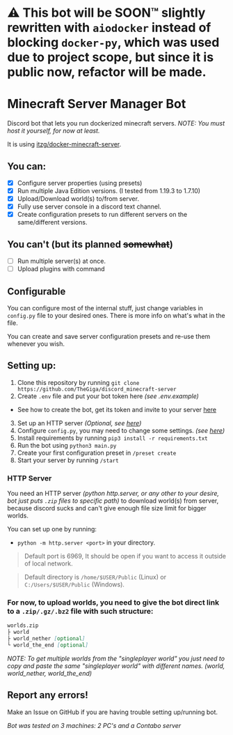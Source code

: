 # ⚠️ This bot will be SOON™️ slightly rewritten with `aiodocker` instead of blocking `docker-py`, which was used due to project scope, but since it is public now, refactor will be made.

# Minecraft Server Manager Bot
Discord bot that lets you run dockerized minecraft servers.
*NOTE: You must host it yourself, for now at least.*

It is using [itzg/docker-minecraft-server](https://github.com/itzg/docker-minecraft-server).

## You can:
- [x] Configure server properties (using presets)
- [x] Run multiple Java Edition versions. (I tested from 1.19.3 to 1.7.10)
- [x] Upload/Download world(s) to/from server.
- [x] Fully use server console in a discord text channel.
- [x] Create configuration presets to run different servers on the same/different versions.

## You can't (but its planned ~~somewhat~~)
- [ ] Run multiple server(s) at once.
- [ ] Upload plugins with command

## Configurable
You can configure most of the internal stuff, just change variables in `config.py` file to your desired ones.
There is more info on what's what in the file.

You can create and save server configuration presets and re-use them whenever you wish.

## Setting up:
1. Clone this repository by running `git clone https://github.com/TheGiga/discord_minecraft-server`
2. Create `.env` file and put your bot token here *(see .env.example)*
- See how to create the bot, get its token and invite to your server [here](https://guide.pycord.dev/getting-started/creating-your-first-bot)
3. Set up an HTTP server *(Optional, see [here](https://github.com/TheGiga/discord_minecraft-server#http-server))*
4. Configure `config.py`, you may need to change some settings. *(see [here](https://github.com/TheGiga/discord_minecraft-server#configurable))*
5. Install requirements by running `pip3 install -r requirements.txt`
6. Run the bot using `python3 main.py`
7. Create your first configuration preset in `/preset create`
8. Start your server by running `/start` 


### HTTP Server
You need an HTTP server *(python http.server, or any other to your desire, bot just puts `.zip` files to specific path)* to download world(s) from server, because discord sucks and can't give enough file size limit for bigger worlds.

You can set up one by running:
- `python -m http.server <port>` in your directory. 
> Default port is 6969, It should be open if you want to access it outside of local network.

> Default directory is `/home/$USER/Public` (Linux) or `C:/Users/$USER/Public` (Windows). 

### For now, to upload worlds, you need to give the bot direct link to a `.zip/.gz/.bz2` file with such structure:
```md
worlds.zip
├ world
├ world_nether [optional]
└ world_the_end [optional]
```
*NOTE: To get multiple worlds from the "singleplayer world" you just need to copy and paste the same "singleplayer world" with different names. (world, world_nether, world_the_end)*


## Report any errors!
Make an Issue on GitHub if you are having trouble setting up/running bot.

*Bot was tested on 3 machines: 2 PC's and a Contabo server*
